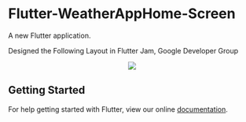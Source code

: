 # Flutter-WeatherAppHome-Screen

A new Flutter application. 

Designed the Following Layout in Flutter Jam, Google Developer Group
<p align="center">
  <img src="https://user-images.githubusercontent.com/21126403/45920916-f94b5300-bec8-11e8-9a1c-b31538d124ad.png">
</p>



## Getting Started

For help getting started with Flutter, view our online
[documentation](https://flutter.io/).
